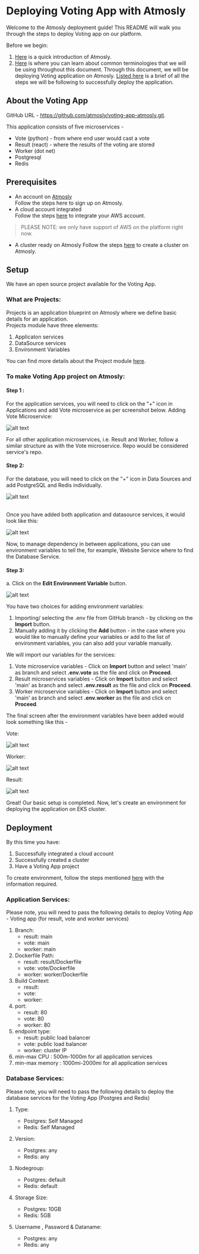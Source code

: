 # Deploying Voting App with Atmosly<br>
 Welcome to the Atmosly deployment guide! This README will walk you through the steps to deploy Voting app on our platform.
 
Before we begin: 
1. [Here](https://docs-test.atmosly.com/docs/atmosly/what_is_atmosly) is a quick introduction of Atmosly.
2. [Here](https://docs-test.atmosly.com/docs/atmosly/before_you) is where you can learn about common terminologies that we will be using throughout this document.
Through this document, we will be deploying Voting application on Atmosly. [Listed here](https://docs-test.atmosly.com/docs/atmosly/deploy_your_first_application) is a brief of all the steps we will be following to successfully deploy the application. 
 
## About the Voting App
GitHub URL - https://github.com/atmosly/voting-app-atmosly.git. 

This application consists of five microservices -
 - Vote (python) - from where end user would cast a vote
 - Result (react) - where the results of the voting are stored 
 - Worker (dot net)
 - Postgresql
 - Redis
 ## Prerequisites
- An account on [Atmosly](https://app.atmosly.com/signup)<br>
Follow the steps here to sign up on Atmosly.
- A cloud account integrated <br> Follow the steps [here](https://docs-test.atmosly.com/docs/general/Integrations) to integrate your AWS account.
> PLEASE NOTE: we only have support of AWS on the platform right now.
- A cluster ready on Atmosly
Follow the steps [here](https://docs-test.atmosly.com/docs/clusters/create_cluster) to create a cluster on Atmosly.  
## Setup
We have an open source project available for the Voting App. 
### What are Projects:
Projects is an application blueprint on Atmosly where we define basic details for an application. <br>
Projects module have three elements:
1. Applicaton services
2. DataSource services
3. Environment Variables <br> 

You can find more details about the Project module [here](https://docs-test.atmosly.com/docs/projects/create_project). 
### To make Voting App project on Atmosly: 
#### Step 1 : 
For the application services, you will need to click on the "+" icon in Applications and add Vote microservice as per screenshot below. 
Adding Vote Microservice:

![alt text](images/image-17.png)

For all other application microservices, i.e. Result and Worker, follow a similar structure as with the Vote microservice. Repo would be considered service's repo. 
#### Step 2: 

For the database, you will need to click on the "+" icon in Data Sources and add PostgreSQL and Redis individually. <br>

![alt text](images/image-18.png)<br><br>

Once you have added both application and datasource services, it would look like this: <br>

![alt text](images/image-19.png)

Now, to manage dependency in between applications, you can use environment variables to tell the, for example, Website Service where to find the Database Service. 
#### Step 3: 
a. Click on the **Edit Environment Variable** button.<br>

![alt text](images/image-8.png) <br>

You have two choices for adding environment variables:
1. Importing/ selecting the .env file from GitHub branch - by clicking on the **Import** button.
2. Manually adding it by clicking the **Add** button - in the case where you would like to manually define your variables or add to the list of environment variables, you can also add your variable manually. 

We will import our variables for the services: 
1. Vote microservice variables - Click on **Import** button and select 'main' as branch and select **.env.vote** as the file and click on **Proceed**.
2. Result microservices variables - Click on **Import** button and select 'main' as branch and select **.env.result** as the file and click on **Proceed**.
3. Worker microservice variables - Click on **Import** button and select 'main' as branch and select **.env.worker** as the file and click on **Proceed**.

The final screen after the environment variables have been added would look something like this - 

Vote:<br>

![alt text](images/image-9.png)<br>

Worker:<br>

![alt text](images/image-1.png)<br>

Result:<br>

![alt text](images/image-12.png)

Great! Our basic setup is completed. Now, let's create an environment for deploying the application on EKS cluster.
## Deployment
By this time you have: 
1. Successfully integrated a cloud account
2. Successfully created a cluster
3. Have a Voting App project

To create environment, follow the steps mentioned [here](https://docs.atmosly.com/docs/environments/create_env) with the information required.

### Application Services:

Please note, you will need to pass the following details to deploy Voting App - 
Voting app (for result, vote and worker services)
1. Branch:<br>
    - result: main
    - vote: main
    - worker: main
2. Dockerfile Path:<br>
    - result: result/Dockerfile
    - vote: vote/Dockerfile
    - worker: worker/Dockerfile
3. Build Context:<br>
    - result:
    - vote:
    - worker: 
3. port:<br>
    - result: 80
    - vote: 80
    - worker: 80
4. endpoint type: <br>
    - result: public load balancer
    - vote: public load balancer
    - worker: cluster IP 
5. min-max CPU : 500m-1000m for all application services
6. min-max memory : 1000mi-2000mi for all application services

### Database Services:

Please note, you will need to pass the following details to deploy the database services for the Voting App (Postgres and Redis)

1. Type:<br>
    - Postgres: Self Managed
    - Redis: Self Managed

2. Version:<br>
    - Postgres: any
    - Redis: any

3. Nodegroup:<br>
    - Postgres: default
    - Redis: default

4. Storage Size:<br>
    - Postgres: 10GB
    - Redis: 5GB

5. Username , Password & Dataname:<br>
    - Postgres: any
    - Redis: any